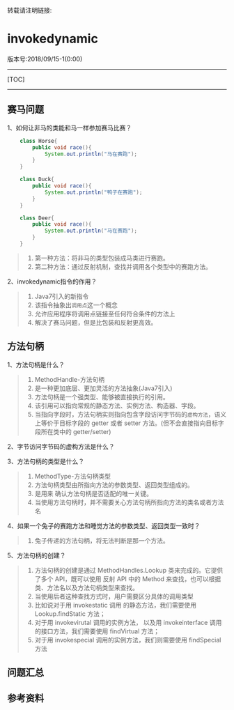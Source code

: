 转载请注明链接:

# invokedynamic

版本号:2018/09/15-1(0:00)

---

[TOC]

---

## 赛马问题

1、如何让非马的类能和马一样参加赛马比赛？
```java
    class Horse{
        public void race(){
            System.out.println("马在赛跑");
        }
    }

    class Duck{
        public void race(){
            System.out.println("鸭子在赛跑");
        }
    }

    class Deer{
        public void race(){
            System.out.println("马在赛跑");
        }
    }
```
> 1. 第一种方法：将非马的类型包装成马类进行赛跑。
> 1. 第二种方法：通过反射机制，查找并调用各个类型中的赛跑方法。

2、invokedynamic指令的作用？
> 1. Java7引入的新指令
> 1. 该指令抽象出`调用点`这一个概念
> 1. 允许应用程序将调用点链接至任何符合条件的方法上
> 1. 解决了赛马问题，但是比包装和反射更高效。

## 方法句柄

1、方法句柄是什么？
> 1. MethodHandle-方法句柄
> 1. 是一种更加底层、更加灵活的方法抽象(Java7引入)
> 1. 方法句柄是一个强类型、能够被直接执行的引用。
> 1. 该引用可以指向常规的静态方法、实例方法、构造器、字段。
> 1. 当指向字段时，方法句柄实则指向包含字段访问字节码的`虚构方法`，语义上等价于目标字段的 getter 或者 setter 方法。(但不会直接指向目标字段所在类中的 getter/setter)

2、字节访问字节码的虚构方法是什么？

3、方法句柄的类型是什么？
> 1. MethodType-方法句柄类型
> 1. 方法句柄类型由所指向方法的参数类型、返回类型组成的。
> 1. 是用来 确认方法句柄是否适配的唯一关键。
> 1. 当使用方法句柄时，并不需要关心方法句柄所指向方法的类名或者方法名

4、如果一个兔子的赛跑方法和睡觉方法的参数类型、返回类型一致时？
> 1. 兔子传递的方法句柄，将无法判断是那一个方法。

5、方法句柄的创建？
> 1. 方法句柄的创建是通过 MethodHandles.Lookup 类来完成的。它提供了多个 API，既可以使用 反射 API 中的 Method 来查找，也可以根据类、方法名以及方法句柄类型来查找。
> 1. 当使用后者这种查找方式时，用户需要区分具体的调用类型
> 1. 比如说对于用 invokestatic 调用 的静态方法，我们需要使用 Lookup.findStatic 方法；
> 1. 对于用 invokevirutal 调用的实例方法， 以及用 invokeinterface 调用的接口方法，我们需要使用 findVirtual 方法；
> 1. 对于用 invokespecial 调用的实例方法，我们则需要使用 findSpecial 方法

## 问题汇总

## 参考资料
